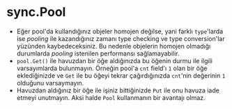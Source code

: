 # sync.Pool

* Eğer pool'da kullandığınız objeler homojen değilse, yani farklı `type`'larda ise *pooling* ile kazandığınız zamanı type checking ve type conversion'lar yüzünden kaybedeceksiniz. Bu nedenle objelerin homojen olmadığı durumlarda *pooling* istenilen performansı sağlamayabilir.
* `pool.Get()` ile havuzdan bir öğe aldığınızda bu öğenin durmu ile ilgili varsayımlarda bulunmayın. Örneğin pool'a `cnt` field'ı `1` olan bir öğe eklediğinizde ve `Get` ile bu öğeyi tekrar çağırdığınızda `cnt`'nin değerinin `1` olduğunu varsaymayın.
* Havuzdan aldığınız bir öğe ile işiniz bittiğinizde `Put` ile onu havuza iade etmeyi unutmayın. Aksi halde `Pool` kullanmanın bir avantajı olmaz.